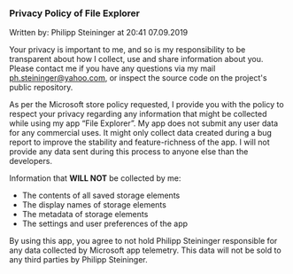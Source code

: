 ### Privacy Policy of File Explorer
Written by: Philipp Steininger at 20:41 07.09.2019

Your privacy is important to me, and so is my responsibility to be transparent about how I collect, use and share information about you. 
Please contact me if you have any questions via my mail ph.steininger@yahoo.com, or inspect the source code on the project's public repository.

As per the Microsoft store policy requested, I provide you with the policy to respect your privacy regarding any information that might be collected while using my app “File Explorer”.
My app does not submit any user data for any commercial uses. It might only collect data created during a bug report to improve the stability and feature-richness of the app. 
I will not provide any data sent during this process to anyone else than the developers.

Information that **WILL NOT** be collected by me:
*	The contents of all saved storage elements
*	The display names of storage elements
*	The metadata of storage elements
*	The settings and user preferences of the app

By using this app, you agree to not hold Philipp Steininger responsible for any data collected by Microsoft app telemetry.
This data will not be sold to any third parties by Philipp Steininger.
